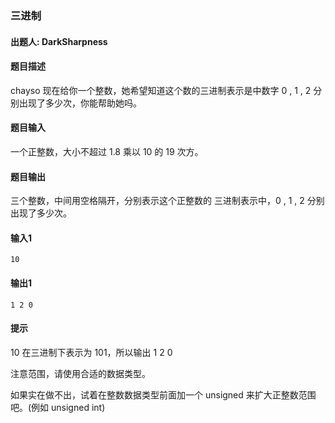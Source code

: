 ### 三进制

#### 出题人: DarkSharpness

#### 题目描述

chayso 现在给你一个整数，她希望知道这个数的三进制表示是中数字 0 , 1 , 2 分别出现了多少次，你能帮助她吗。

#### 题目输入

一个正整数，大小不超过 1.8 乘以 10 的 19 次方。

#### 题目输出

三个整数，中间用空格隔开，分别表示这个正整数的 三进制表示中，0 , 1 , 2 分别出现了多少次。

#### 输入1

```
10
```

#### 输出1

```
1 2 0
```

#### 提示

10 在三进制下表示为 101，所以输出 1 2 0

注意范围，请使用合适的数据类型。

如果实在做不出，试着在整数数据类型前面加一个 unsigned 来扩大正整数范围吧。(例如 unsigned int)
